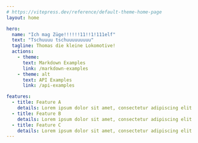 ```yaml
---
# https://vitepress.dev/reference/default-theme-home-page
layout: home

hero:
  name: "Ich mag Züge!!!!!!11!!1!111elf"
  text: "Tschuuuu tschuuuuuuuuu"
  tagline: Thomas die kleine Lokomotive!
  actions:
    - theme: 
      text: Markdown Examples
      link: /markdown-examples
    - theme: alt
      text: API Examples
      link: /api-examples

features:
  - title: Feature A
    details: Lorem ipsum dolor sit amet, consectetur adipiscing elit
  - title: Feature B
    details: Lorem ipsum dolor sit amet, consectetur adipiscing elit
  - title: Feature C
    details: Lorem ipsum dolor sit amet, consectetur adipiscing elit
---
```


